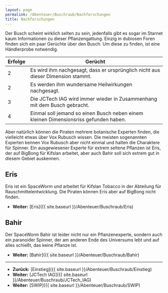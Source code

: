 ```yaml
---
layout: page
permalink: /Abenteuer/Buschraub/Nachforschungen
title: Nachforschungen
---
```




Der Busch scheint wirklich selten zu sein, jedenfalls gibt es sogar im Starnet kaum Informationen zu dieser Pflanzengattung. Einzig in dubiosen Foren finden sich ein paar Gerüchte über den Busch. Um diese zu finden, ist eine Händlerprobe notwendig.

<table>
<thead>
<tr><th>Erfolge</th><th>Gerücht</th></tr>
</thead>
<tbody>
<tr><td>2</td><td>Es wird ihm nachgesagt, dass er ursprünglich nicht aus dieser Dimension stammt.</td></tr>
<tr><td>2</td><td>Es werden ihm wundersame Heilwirkungen nachgesagt.</td></tr>
<tr><td>3</td><td>Die JCTech IAG wird immer wieder in Zusammenhang mit dem Busch gebracht.</td></tr>
<tr><td>4</td><td>Einmal soll jemand so einen Busch neben einem kleinen Dimensionsriss gefunden haben.</td></tr>
</tbody>
</table>

Aber natürlich können die Piraten mehrere botanische Experten finden, die vielleicht etwas über Vox Rubusch wissen. Die meisten sogenannten Experten kennen Vox Rubusch aber nicht einmal und halten die Charaktere für Spinner. Ein ausgewiesener Experte für extrem seltene Pflanzen ist Eris, der auf BigBong für Kifslan arbeitet, aber auch Bahir soll sich extrem gut in diesem Gebiet auskennen.

## Eris

Eris ist ein SpaceWorm und arbeitet für Kifslan Tobacco in der Abteilung für Rauschmittelentwicklung. Die Piraten können Eris aber auf BigBong nicht finden.

- **Weiter:** [Eris]({{ site.baseurl }}/Abenteuer/Buschraub/Eris)

## Bahir

Der SpaceWorm Bahir ist leider nicht nur ein Pflanzenexperte, sondern auch ein paranoider Spinner, der am anderen Ende des Universums lebt und auf alles schießt, das keine Pflanze ist.

- **Weiter:** [Bahir]({{ site.baseurl }}/Abenteuer/Buschraub/Bahir)

***

- **Zurück:** [Einstieg]({{ site.baseurl }}/Abenteuer/Buschraub/Einstieg)
- **Weiter:** [JCTech IAG]({{ site.baseurl }}/Abenteuer/Buschraub/JCTech_IAG)
- **Weiter:** [SWIP]({{ site.baseurl }}/Abenteuer/Buschraub/SWIP)
